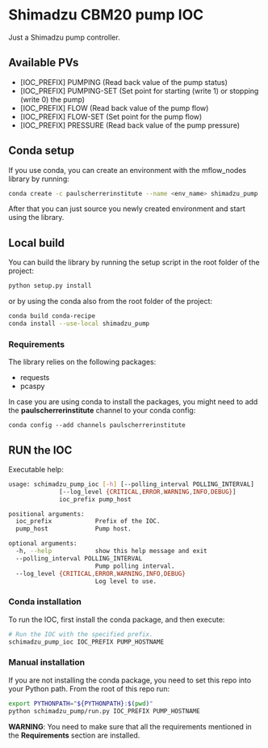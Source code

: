 # Shimadzu CBM20 pump IOC
Just a Shimadzu pump controller.

## Available PVs

- \[IOC_PREFIX\] PUMPING (Read back value of the pump status)
- \[IOC_PREFIX\] PUMPING-SET (Set point for starting (write 1) or stopping (write 0) the pump)
- \[IOC_PREFIX\] FLOW (Read back value of the pump flow)
- \[IOC_PREFIX\] FLOW-SET (Set point for the pump flow)
- \[IOC_PREFIX\] PRESSURE (Read back value of the pump pressure)

## Conda setup
If you use conda, you can create an environment with the mflow_nodes library by running:

```bash
conda create -c paulscherrerinstitute --name <env_name> shimadzu_pump
```

After that you can just source you newly created environment and start using the library.

## Local build
You can build the library by running the setup script in the root folder of the project:

```bash
python setup.py install
```

or by using the conda also from the root folder of the project:

```bash
conda build conda-recipe
conda install --use-local shimadzu_pump
```

### Requirements
The library relies on the following packages:

- requests
- pcaspy

In case you are using conda to install the packages, you might need to add the **paulscherrerinstitute** channel to 
your conda config:

```
conda config --add channels paulscherrerinstitute
```

## RUN the IOC

Executable help:

```bash
usage: schimadzu_pump_ioc [-h] [--polling_interval POLLING_INTERVAL]
              [--log_level {CRITICAL,ERROR,WARNING,INFO,DEBUG}]
              ioc_prefix pump_host

positional arguments:
  ioc_prefix            Prefix of the IOC.
  pump_host             Pump host.

optional arguments:
  -h, --help            show this help message and exit
  --polling_interval POLLING_INTERVAL
                        Pump polling interval.
  --log_level {CRITICAL,ERROR,WARNING,INFO,DEBUG}
                        Log level to use.
```

### Conda installation
To run the IOC, first install the conda package, and then execute:
```bash
# Run the IOC with the specified prefix.
schimadzu_pump_ioc IOC_PREFIX PUMP_HOSTNAME
```

### Manual installation
If you are not installing the conda package, you need to set this repo into your Python path. 
From the root of this repo run:
```bash
export PYTHONPATH="${PYTHONPATH}:$(pwd)"
python schimadzu_pump/run.py IOC_PREFIX PUMP_HOSTNAME
```

**WARNING**: You need to make sure that all the requirements mentioned in the **Requirements** section are installed.
